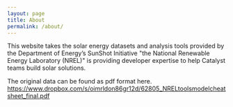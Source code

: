 ```yaml
---
layout: page
title: About
permalink: /about/
---
```


This website takes the solar energy datasets and analysis tools provided by the Department of Energy’s SunShot Initiative "the National Renewable Energy Laboratory (NREL)" is providing developer expertise to help Catalyst teams build solar solutions. 

The original data can be found as pdf format here.
https://www.dropbox.com/s/oimrldon86gr12d/62805_NRELtoolsmodelcheatsheet_final.pdf
